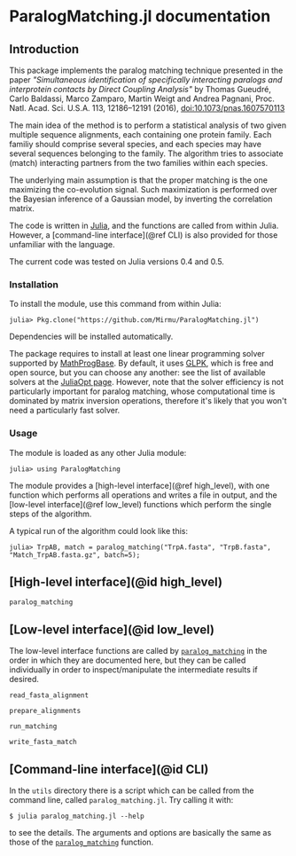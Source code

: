 # ParalogMatching.jl documentation

## Introduction

This package implements the paralog matching technique presented in the paper
*"Simultaneous identification of specifically interacting paralogs and
interprotein contacts by Direct Coupling Analysis"*
by Thomas Gueudré, Carlo Baldassi, Marco Zamparo, Martin Weigt and Andrea Pagnani,
Proc. Natl. Acad. Sci. U.S.A. 113, 12186–12191 (2016), [doi:10.1073/pnas.1607570113](http://dx.doi.org/10.1073/pnas.1607570113)

The main idea of the method is to perform a statistical analysis of two given
multiple sequence alignments, each containing one protein family. Each familiy should
comprise several species, and each species may have several sequences belonging to the
family. The algorithm tries to associate (match) interacting partners from the two families
within each species.

The underlying main assumption is that the proper matching is the one maximizing the
co-evolution signal. Such maximization is performed over the Bayesian inference of a
Gaussian model, by inverting the correlation matrix.

The code is written in [Julia](http://julialang.org), and the functions are called
from within Julia. However, a [command-line interface](@ref CLI) is also provided for
those unfamiliar with the language.

The current code was tested on Julia versions 0.4 and 0.5.

### Installation

To install the module, use this command from within Julia:

```
julia> Pkg.clone("https://github.com/Mirmu/ParalogMatching.jl")
```

Dependencies will be installed automatically.

The package requires to install at least one linear programming solver supported by
[MathProgBase](http://mathprogbasejl.readthedocs.io/en/latest/).
By default, it uses [GLPK](https://github.com/JuliaOpt/GLPK.jl), which is free and open source,
but you can choose any another: see the list of available solvers at the
[JuliaOpt page](http://www.juliaopt.org/#packages).
However, note that the solver efficiency is not particularly important for paralog matching,
whose computational time is dominated by matrix inversion operations, therefore it's likely that
you won't need a particularly fast solver.

### Usage

The module is loaded as any other Julia module:

```
julia> using ParalogMatching
```

The module provides a [high-level interface](@ref high_level), with one function
which performs all operations and writes a file in output, and the
[low-level interface](@ref low_level) functions which perform the single
steps of the algorithm.

A typical run of the algorithm could look like this:

```
julia> TrpAB, match = paralog_matching("TrpA.fasta", "TrpB.fasta", "Match_TrpAB.fasta.gz", batch=5);
```

## [High-level interface](@id high_level)

```@docs
paralog_matching
```

## [Low-level interface](@id low_level)

The low-level interface functions are called by [`paralog_matching`](@ref) in the order
in which they are documented here, but they can be called individually in order to
inspect/manipulate the intermediate results if desired.

```@docs
read_fasta_alignment
```

```@docs
prepare_alignments
```

```@docs
run_matching
```

```@docs
write_fasta_match
```

## [Command-line interface](@id CLI)

In the `utils` directory there is a script which can be called from the command line,
called `paralog_matching.jl`. Try calling it with:

```
$ julia paralog_matching.jl --help
```

to see the details. The arguments and options are basically the same as those of the
[`paralog_matching`](@ref) function.
